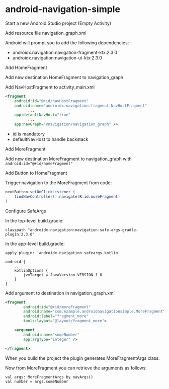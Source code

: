 # android-navigation-simple

Start a new Android Studio project (Empty Activity)

Add resource file navigation_graph.xml

Android will prompt you to add the following dependencies:
- androidx.navigation:navigation-fragment-ktx:2.3.0
- androidx.navigation:navigation-ui-ktx:2.3.0

Add HomeFragment

Add new destination HomeFragment to navigation_graph

Add NavHostFragment to activity_main.xml

```xml
<fragment
    android:id="@+id/navHostFragment"
    android:name="androidx.navigation.fragment.NavHostFragment"
          ...
    app:defaultNavHost="true"
          ...
    app:navGraph="@navigation/navigation_graph" />
```

* id is mandatory
* defaultNavHost to handle backstack

Add MoreFragment

Add new destination MoreFragment to navigation_graph with <code>android:id="@+id/homeFragment"</code>

Add Button to HomeFragment

Trigger navigation to the MoreFragment from code:

```java
nextButton.setOnClickListener {
    findNavController().navigate(R.id.moreFragment)
}
```

Configure SafeArgs

In the top-level build.gradle:

    classpath "androidx.navigation:navigation-safe-args-gradle-plugin:2.3.0"

In the app-level build.gradle:

    apply plugin: 'androidx.navigation.safeargs.kotlin'

    android {
        ...
        kotlinOptions {
            jvmTarget = JavaVersion.VERSION_1_8
        }
    }
    
Add argument to destination in navigation_graph.xml

```xml
<fragment
        android:id="@+id/moreFragment"
        android:name="com.example.androidnavigationsimple.MoreFragment"
        android:label="fragment_more"
        tools:layout="@layout/fragment_more">

    <argument
        android:name="someNumber"
        app:argType="integer" />

</fragment>
```
     
When you build the project the plugin generates MoreFragmentArgs class.

Now from MoreFragment you can retrieve the arguments as follows:

    val args: MoreFragmentArgs by navArgs()
    val number = args.someNumber

